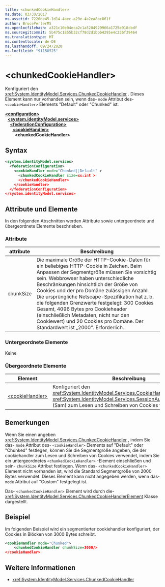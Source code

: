 ```yaml
---
title: <chunkedCookieHandler>
ms.date: 03/30/2017
ms.assetid: 7220de45-1d14-4aec-a29e-4a2ea8ac861f
author: BrucePerlerMS
ms.openlocfilehash: a321c10e04eca2c1a5204929966a1725e918cbdf
ms.sourcegitcommit: 5b475c1855b32cf78d2d1bbb4295e4c236f39464
ms.translationtype: MT
ms.contentlocale: de-DE
ms.lasthandoff: 09/24/2020
ms.locfileid: "91158525"
---
```

# \<chunkedCookieHandler>

Konfiguriert den <xref:System.IdentityModel.Services.ChunkedCookieHandler> . Dieses Element kann nur vorhanden sein, wenn das- `mode` Attribut des- `<cookieHandler>` Elements "Default" oder "Chunked" ist.  
  
[**\<configuration>**](../configuration-element.md)\
&nbsp;&nbsp;[**\<system.identityModel.services>**](system-identitymodel-services.md)\
&nbsp;&nbsp;&nbsp;&nbsp;[**\<federationConfiguration>**](federationconfiguration.md)\
&nbsp;&nbsp;&nbsp;&nbsp;&nbsp;&nbsp;[**\<cookieHandler>**](cookiehandler.md)\
&nbsp;&nbsp;&nbsp;&nbsp;&nbsp;&nbsp;&nbsp;&nbsp;**\<chunkedCookieHandler>**  
  
## <a name="syntax"></a>Syntax  
  
```xml  
<system.identityModel.services>  
  <federationConfiguration>  
    <cookieHandler mode="Chunked||Default" >  
      <chunkedCookieHandler size=xs:int >  
      </chunkedCookieHandler>  
    </cookieHandler>  
  </federationConfiguration>  
</system.identityModel.services>  
```  
  
## <a name="attributes-and-elements"></a>Attribute und Elemente  

 In den folgenden Abschnitten werden Attribute sowie untergeordnete und übergeordnete Elemente beschrieben.  
  
### <a name="attributes"></a>Attribute  
  
|attribute|Beschreibung|  
|---------------|-----------------|  
|chunkSize|Die maximale Größe der HTTP-Cookie-Daten für ein beliebiges HTTP-Cookie in Zeichen. Beim Anpassen der Segmentgröße müssen Sie vorsichtig sein. Webbrowser haben unterschiedliche Beschränkungen hinsichtlich der Größe von Cookies und der pro Domäne zulässigen Anzahl. Die ursprüngliche Netscape-Spezifikation hat z. b. die folgenden Grenzwerte festgelegt: 300 Cookies Gesamt, 4096 Bytes pro Cookieheader (einschließlich Metadaten, nicht nur den Cookiewert) und 20 Cookies pro Domäne. Der Standardwert ist „2000“. Erforderlich.|  
  
### <a name="child-elements"></a>Untergeordnete Elemente  

 Keine  
  
### <a name="parent-elements"></a>Übergeordnete Elemente  
  
|Element|Beschreibung|  
|-------------|-----------------|  
|[\<cookieHandler>](cookiehandler.md)|Konfiguriert den <xref:System.IdentityModel.Services.CookieHandler> , den der <xref:System.IdentityModel.Services.SessionAuthenticationModule> (Sam) zum Lesen und Schreiben von Cookies verwendet.|  
  
## <a name="remarks"></a>Bemerkungen  

 Wenn Sie einen angeben <xref:System.IdentityModel.Services.ChunkedCookieHandler> , indem Sie das- `mode` Attribut des- `<cookieHandler>` Elements auf "Default" oder "Chunked" festlegen, können Sie die Segmentgröße angeben, die der cookiehandler zum Lesen und Schreiben von Cookies verwendet, indem Sie ein untergeordnetes `<chunkedCookieHandler>` -Element einschließen und sein- `chunkSize` Attribut festlegen. Wenn das- `<chunkedCookieHandler>` Element nicht vorhanden ist, wird die Standard Segmentgröße von 2000 Bytes verwendet. Dieses Element kann nicht angegeben werden, wenn das- `mode` Attribut auf "Custom" festgelegt ist.  
  
 Das- `<chunkedCookieHandler>` Element wird durch die- <xref:System.IdentityModel.Services.ChunkedCookieHandlerElement> Klasse dargestellt.  
  
## <a name="example"></a>Beispiel  

 Im folgenden Beispiel wird ein segmentierter cookiehandler konfiguriert, der Cookies in Blöcken von 3000 Bytes schreibt.  
  
```xml  
<cookieHandler mode="Chunked">  
    <chunkedCookieHandler chunkSize=3000/>  
</cookieHandler>  
```  
  
## <a name="see-also"></a>Weitere Informationen

- <xref:System.IdentityModel.Services.ChunkedCookieHandler>
